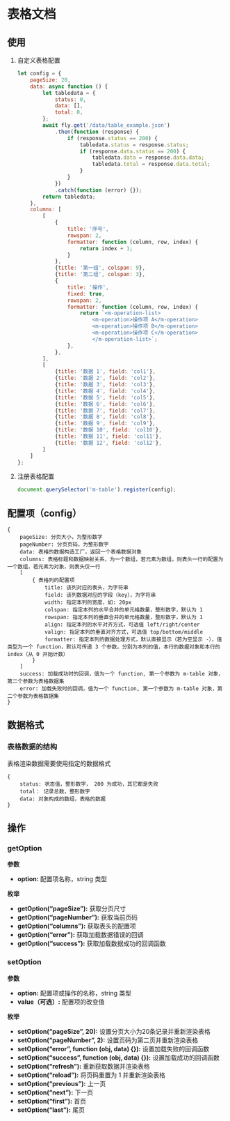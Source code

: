 # 表格文档

## 使用

1.  自定义表格配置

    ```javascript
    let config = {
        pageSize: 20,
        data: async function () {
            let tabledata = {
                status: 0,
                data: [],
                total: 0,
            };
            await fly.get('/data/table_example.json')
                .then(function (response) {
                    if (response.status == 200) {
                        tabledata.status = response.status;
                        if (response.data.status == 200) {
                            tabledata.data = response.data.data;
                            tabledata.total = response.data.total;
                        }
                    }
                })
            	.catch(function (error) {});
            return tabledata;
        },
        columns: [
            [
                {
                    title: '序号',
                    rowspan: 2,
                    formatter: function (column, row, index) {
                        return index + 1;
                    }
                },
                {title: '第一组', colspan: 9},
                {title: '第二组', colspan: 3},
                {
                    title: '操作',
                    fixed: true,
                    rowspan: 2,
                    formatter: function (column, row, index) {
                        return `<m-operation-list>
                            <m-operation>操作项 A</m-operation>
                            <m-operation>操作项 B</m-operation>
                            <m-operation>操作项 C</m-operation>
                            </m-operation-list>`;
                    },
                },
            ],
            [
                {title: '数据 1', field: 'col1'},
                {title: '数据 2', field: 'col2'},
                {title: '数据 3', field: 'col3'},
                {title: '数据 4', field: 'col4'},
                {title: '数据 5', field: 'col5'},
                {title: '数据 6', field: 'col6'},
                {title: '数据 7', field: 'col7'},
                {title: '数据 8', field: 'col8'},
                {title: '数据 9', field: 'col9'},
                {title: '数据 10', field: 'col10'},
                {title: '数据 11', field: 'col11'},
                {title: '数据 12', field: 'col12'},
            ]
        ]
    };
    ```

2.  注册表格配置

    ```javascript
    document.querySelector('m-table').register(config);
    ```

    

## 配置项（config）

```
{
	pageSize: 分页大小，为整形数字
	pageNumber: 分页页码，为整形数字
	data: 表格的数据构造工厂，返回一个表格数据对象
	columns: 表格标题和数据映射关系，为一个数组，若元素为数组，则表头一行的配置为一个数组，若元素为对象，则表头仅一行
	[
		{ 表格列的配置项
			title: 该列对应的表头，为字符串
			field: 该列数据对应的字段（key），为字符串
			width: 指定本列的宽度，如: 20px
			colspan: 指定本列的水平合并的单元格数量，整形数字，默认为 1
			rowspan: 指定本列的垂直合并的单元格数量，整形数字，默认为 1
			align: 指定本列的水平对齐方式，可选值 left/right/center
			valign: 指定本列的垂直对齐方式，可选值 top/bottom/middle
			formatter: 指定本列的数据处理方式，默认直接显示（若为空显示 -），值类型为一个 function，默认可传递 3 个参数，分别为本列的值，本行的数据对象和本行的 index（从 0 开始计数）
		}
	]
	success: 加载成功时的回调，值为一个 function, 第一个参数为 m-table 对象，第二个参数为表格数据集
	error: 加载失败时的回调，值为一个 function, 第一个参数为 m-table 对象，第二个参数为表格数据集
}
```



## 数据格式

### 表格数据的结构

表格渲染数据需要使用指定的数据格式

```
{
	status: 状态值，整形数字， 200 为成功，其它都是失败
	total： 记录总数，整形数字
	data: 对象构成的数组，表格的数据
}
```



## 操作

### getOption

**参数**

-   **option:** 配置项名称，string 类型

**枚举**

-   **getOption(“pageSize”):** 获取分页尺寸
-   **getOption(“pageNumber”):** 获取当前页码
-   **getOption(“columns”):** 获取表头的配置项
-   **getOption(“error”):** 获取加载数据错误的回调
-   **getOption(“success”):** 获取加载数据成功的回调函数



### setOption

**参数**

-   **option:** 配置项或操作的名称，string 类型
-   **value（可选）:** 配置项的改变值

**枚举**

-   **setOption(“pageSize”, 20):** 设置分页大小为20条记录并重新渲染表格
-   **setOption(“pageNumber”, 2):** 设置页码为第二页并重新渲染表格
-   **setOption(“error”, function (obj, data) {}):** 设置加载失败的回调函数
-   **setOption(“success”, function (obj, data) {}):** 设置加载成功的回调函数
-   **setOption(“refresh”):** 重新获取数据并渲染表格
-   **setOption(“reload”):** 将页码重置为 1 并重新渲染表格
-   **setOption(“previous”):** 上一页
-   **setOption(“next”):** 下一页
-   **setOption(“first”):** 首页
-   **setOption(“last”):** 尾页